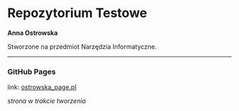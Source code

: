 # Repozytorium Testowe 
**Anna Ostrowska**

Stworzone na przedmiot Narzędzia Informatyczne.
***
### GitHub Pages
link: [ostrowska_page.pl](https://agh-narzedzia-informatyczne.github.io/testowe-AO/)

*strona w trakcie tworzenia*
